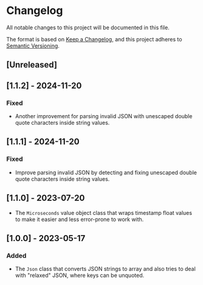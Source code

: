 # Changelog
All notable changes to this project will be documented in this file.

The format is based on [Keep a Changelog](https://keepachangelog.com/en/1.0.0/),
and this project adheres to [Semantic Versioning](https://semver.org/spec/v2.0.0.html).

## [Unreleased]

## [1.1.2] - 2024-11-20
### Fixed
- Another improvement for parsing invalid JSON with unescaped double quote characters inside string values.

## [1.1.1] - 2024-11-20
### Fixed
- Improve parsing invalid JSON by detecting and fixing unescaped double quote characters inside string values.

## [1.1.0] - 2023-07-20
- The `Microseconds` value object class that wraps timestamp float values to make it easier and less error-prone to work with.

## [1.0.0] - 2023-05-17
### Added
- The `Json` class that converts JSON strings to array and also tries to deal with "relaxed" JSON, where keys can be unquoted.
